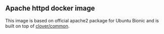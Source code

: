 ## Apache httpd docker image
This image is based on official apache2 package for Ubuntu Bionic and is built on top of [clover/common](https://hub.docker.com/r/clover/common/).
